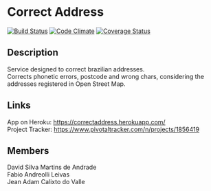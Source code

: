 # Correct Address

[![Build Status][BS img]][Build Status]
[![Code Climate][CC img]][Code Climate]
[![Coverage Status][CS img]][Coverage Status]

## Description  
Service designed to correct brazilian addresses.  
Corrects phonetic errors, postcode and wrong chars, considering the addresses registered in Open Street Map.  

## Links
App on Heroku: https://correctaddress.herokuapp.com/  
Project Tracker: https://www.pivotaltracker.com/n/projects/1856419  

## Members
David Silva Martins de Andrade  
Fabio Andreolli Leivas  
Jean Adam Calixto do Valle  

[Build Status]: https://travis-ci.org/andreolli/correctaddress
[travis pull requests]: https://travis-ci.org/andreolli/correctaddress/pull_requests
[Code Climate]: https://codeclimate.com/github/andreolli/correctaddress
[Coverage Status]: https://coveralls.io/github/andreolli/correctaddress?branch=master

[GV img]: https://badge.fury.io/rb/correctaddress.png
[BS img]: https://travis-ci.org/andreolli/correctaddress.png
[CC img]: https://codeclimate.com/github/andreolli/correctaddress.png
[CS img]: https://coveralls.io/repos/andreolli/correctaddress/badge.png?branch=master